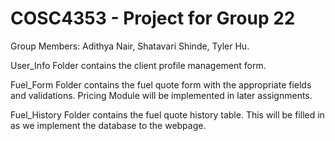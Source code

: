 # COSC4353 - Project for Group 22

Group Members: Adithya Nair, Shatavari Shinde, Tyler Hu. 

User_Info Folder contains the client profile management form.

Fuel_Form Folder contains the fuel quote form with the appropriate fields and validations. Pricing Module will be implemented in later assignments.

Fuel_History Folder contains the fuel quote history table. This will be filled in as we implement the database to the webpage.

